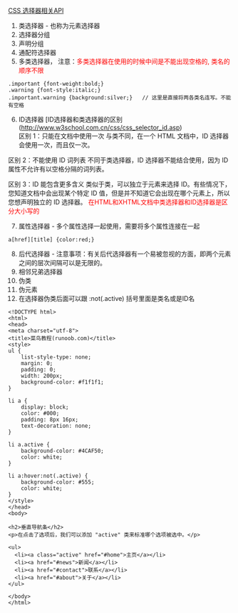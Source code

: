 [CSS 选择器相关API](http://www.w3school.com.cn/cssref/css_selectors.asp)
1. 类选择器 - 也称为元素选择器
2. 选择器分组
3. 声明分组
4. 通配符选择器
5. 多类选择器， 注意：<font color="red">多类选择器在使用的时候中间是不能出现空格的, 类名的顺序不限</font><br>
```
.important {font-weight:bold;}
.warning {font-style:italic;}
.important.warning {background:silver;}   // 这里是直接将两各类名连写。不能有空格
```
6. ID选择器 [ID选择器和类选择器的区别(http://www.w3school.com.cn/css/css_selector_id.asp)<br>
区别 1：只能在文档中使用一次
与类不同，在一个 HTML 文档中，ID 选择器会使用一次，而且仅一次。

区别 2：不能使用 ID 词列表
不同于类选择器，ID 选择器不能结合使用，因为 ID 属性不允许有以空格分隔的词列表。

区别 3：ID 能包含更多含义
类似于类，可以独立于元素来选择 ID。有些情况下，您知道文档中会出现某个特定 ID 值，但是并不知道它会出现在哪个元素上，所以您想声明独立的 ID 选择器。
<font color="red">在HTML和XHTML文档中类选择器和ID选择器是区分大小写的</font>

7. 属性选择器 - 多个属性选择一起使用，需要将多个属性连接在一起<br>
```
a[href][title] {color:red;}
```
8. 后代选择器 - 注意事项：有关后代选择器有一个易被忽视的方面，即两个元素之间的层次间隔可以是无限的。
9. 相邻兄弟选择器
10. 伪类
11. 伪元素
12. 在选择器伪类后面可以跟 :not(.active)  括号里面是类名或是ID名<br>
```
<!DOCTYPE html>
<html>
<head>
<meta charset="utf-8">
<title>菜鸟教程(runoob.com)</title>
<style>
ul {
    list-style-type: none;
    margin: 0;
    padding: 0;
    width: 200px;
    background-color: #f1f1f1;
}

li a {
    display: block;
    color: #000;
    padding: 8px 16px;
    text-decoration: none;
}

li a.active {
    background-color: #4CAF50;
    color: white;
}

li a:hover:not(.active) {
    background-color: #555;
    color: white;
}
</style>
</head>
<body>

<h2>垂直导航条</h2>
<p>在点击了选项后，我们可以添加 "active" 类来标准哪个选项被选中。</p>

<ul>
  <li><a class="active" href="#home">主页</a></li>
  <li><a href="#news">新闻</a></li>
  <li><a href="#contact">联系</a></li>
  <li><a href="#about">关于</a></li>
</ul>

</body>
</html>
```
